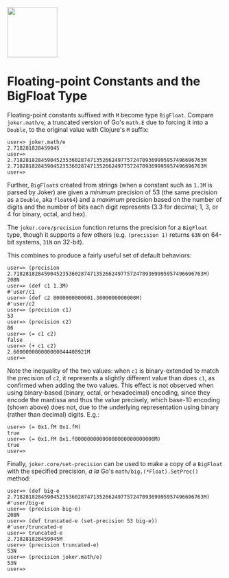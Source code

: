 <img src="https://user-images.githubusercontent.com/882970/48048842-a0224080-e151-11e8-8855-642cf5ef3fdd.png" width="117px"/>

# Floating-point Constants and the BigFloat Type

Floating-point constants suffixed with `M` become type `BigFloat`. Compare `joker.math/e`, a truncated version of Go's `math.E` due to forcing it into a `Double`, to the original value with Clojure's `M` suffix:

```
user=> joker.math/e
2.718281828459045
user=> 2.71828182845904523536028747135266249775724709369995957496696763M
2.71828182845904523536028747135266249775724709369995957496696763M
user=>
```

Further, `BigFloat`s created from strings (when a constant such as `1.3M` is parsed by Joker) are given a _minimum_ precision of 53 (the same precision as a `Double`, aka `float64`) and a _maximum_ precision based on the number of digits and the number of bits each digit represents (3.3 for decimal; 1, 3, or 4 for binary, octal, and hex).

The `joker.core/precision` function returns the precision for a `BigFloat` type, though it supports a few others (e.g. `(precision 1)` returns `63N` on 64-bit systems, `31N` on 32-bit).

This combines to produce a fairly useful set of default behaviors:

```
user=> (precision 2.71828182845904523536028747135266249775724709369995957496696763M)
208N
user=> (def c1 1.3M)
#'user/c1
user=> (def c2 0000000000001.3000000000000M)
#'user/c2
user=> (precision c1)
53
user=> (precision c2)
86
user=> (= c1 c2)
false
user=> (+ c1 c2)
2.600000000000000044408921M
user=>
```

Note the inequality of the two values: when `c1` is binary-extended to match the precision of `c2`, it represents a slightly different value than does `c1`, as confirmed when adding the two values. This effect is not observed when using binary-based (binary, octal, or hexadecimal) encoding, since they encode the mantissa and thus the value precisely, which base-10 encoding (shown above) does not, due to the underlying representation using binary (rather than decimal) digits. E.g.:

```
user=> (= 0x1.fM 0x1.fM)
true
user=> (= 0x1.fM 0x1.f00000000000000000000000000M)
true
user=>
```

Finally, `joker.core/set-precision` can be used to make a copy of a `BigFloat` with the specified precision, _a la_ Go's `math/big.(*Float).SetPrec()` method:

```
user=> (def big-e 2.71828182845904523536028747135266249775724709369995957496696763M)
#'user/big-e
user=> (precision big-e)
208N
user=> (def truncated-e (set-precision 53 big-e))
#'user/truncated-e
user=> truncated-e
2.718281828459045M
user=> (precision truncated-e)
53N
user=> (precision joker.math/e)
53N
user=>
```
